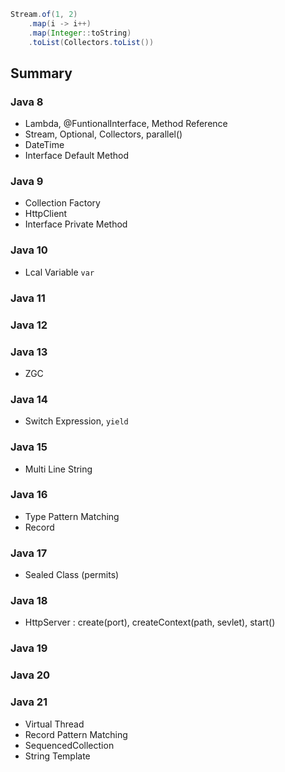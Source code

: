 ```java
Stream.of(1, 2)
    .map(i -> i++)
    .map(Integer::toString)
    .toList(Collectors.toList())
```
## Summary
### Java 8
- Lambda, @FuntionalInterface, Method Reference
- Stream, Optional, Collectors, parallel()
- DateTime
- Interface Default Method
### Java 9
- Collection Factory
- HttpClient
- Interface Private Method
### Java 10
- Lcal Variable `var`
### Java 11
### Java 12
### Java 13
- ZGC
### Java 14
- Switch Expression, `yield`
### Java 15
- Multi Line String
### Java 16
- Type Pattern Matching
- Record
### Java 17
- Sealed Class (permits)
### Java 18
- HttpServer : create(port), createContext(path, sevlet), start()
### Java 19
### Java 20
### Java 21
- Virtual Thread
- Record Pattern Matching
- SequencedCollection
- String Template